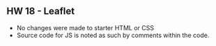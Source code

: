 ## HW 18 - Leaflet
- No changes were made to starter HTML or CSS
- Source code for JS is noted as such by comments within the code. 
